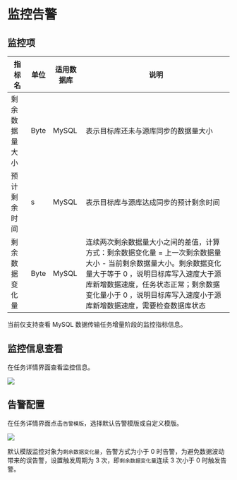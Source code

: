 # 监控告警

## 监控项
| 指标名         | 单位 | 适用数据库 | 说明                                   |
| -------------- | ---- | ---------- | -------------------------------------- |
| 剩余数据量大小 | Byte | MySQL      | 表示目标库还未与源库同步的数据量大小   |
| 预计剩余时间   | s    | MySQL      | 表示目标库与源库达成同步的预计剩余时间 |
| 剩余数据变化量 | Byte | MySQL      | 连续两次剩余数据量大小之间的差值，计算方式：剩余数据变化量 = 上一次剩余数据量大小 - 当前剩余数据量大小。剩余数据变化量大于等于 0 ，说明目标库写入速度大于源库新增数据速度，任务状态正常；剩余数据变化量小于 0 ，说明目标库写入速度小于源库新增数据速度，需要检查数据库状态       |

当前仅支持查看 MySQL 数据传输任务增量阶段的监控指标信息。

## 监控信息查看

在任务详情界面查看监控信息。

![](http://udts-doc.cn-bj.ufileos.com/transfer/guide/transfer_monitor1.png)


## 告警配置

在任务详情界面点击`告警模版`，选择默认告警模版或自定义模版。

![](http://udts-doc.cn-bj.ufileos.com/transfer/guide/transfer_monitor4.png)

默认模版监控对象为`剩余数据变化量`，告警方式为小于 0 时告警，为避免数据波动带来的误告警，设置触发周期为 3 次，即`剩余数据变化量`连续 3 次小于 0 时触发告警。
